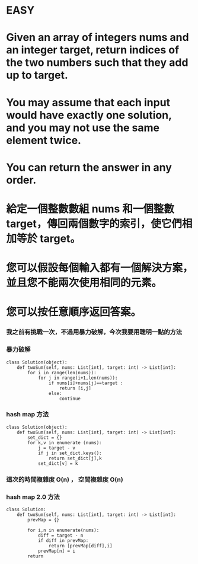 # EASY

# Given an array of integers nums and an integer target, return indices of the two numbers such that they add up to target.

# You may assume that each input would have exactly one solution, and you may not use the same element twice.

# You can return the answer in any order.

# 給定一個整數數組 nums 和一個整數 target，傳回兩個數字的索引，使它們相加等於 target。

# 您可以假設每個輸入都有一個解決方案，並且您不能兩次使用相同的元素。

# 您可以按任意順序返回答案。

### 我之前有挑戰一次，不過用暴力破解，今次我要用聰明一點的方法

### 暴力破解
```
class Solution(object):
    def twoSum(self, nums: List[int], target: int) -> List[int]:
        for i in range(len(nums)):
            for j in range(i+1,len(nums)):
                if nums[i]+nums[j]==target :
                    return [i,j]
                else:
                    continue
```

### hash map 方法
```
class Solution(object):
    def twoSum(self, nums: List[int], target: int) -> List[int]:
        set_dict = {}
        for k,v in enumerate (nums):
            j = target - v
            if j in set_dict.keys():
                return set_dict[j],k
            set_dict[v] = k
```

### 這次的時間複雜度 O(n) ， 空間複雜度 O(n)

### hash map 2.0 方法
```
class Solution:
    def twoSum(self, nums: List[int], target: int) -> List[int]:
        prevMap = {}

        for i,n in enumerate(nums):
            diff = target - n
            if diff in prevMap:
                return [prevMap[diff],i]
            prevMap[n] = i
        return
```
